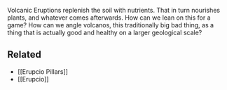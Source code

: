 Volcanic Eruptions replenish the soil with nutrients. That in turn nourishes plants, and whatever comes afterwards. How can we lean on this for a game? How can we angle volcanos, this traditionally big bad thing, as a thing that is actually good and healthy on a larger geological scale?

Related
---
- [[Erupcio Pillars]]
- [[Erupcio]]